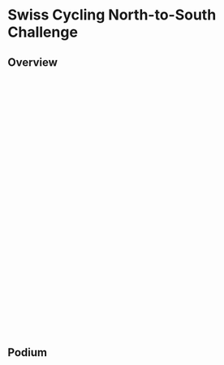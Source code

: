 # Swiss Cycling North-to-South Challenge

## Overview

<style type="text/css">
#map {
    width: 100%;
    height: 500px;
    margin: 0;
    z-index: 1;
}
</style>

<script src="/js/map.js"></script>
<div id="map"></div>

## Podium

<script src="/js/podium.js"></script>
<div id="js-podium" style="width: 100%; height: 177px;" class="ag-theme-quartz-dark"></div>
